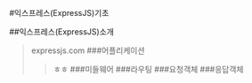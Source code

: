 #익스프레스(ExpressJS)기초

##익스프레스(ExpressJS)소개
>expressjs.com
###어플리케이션
>> ㅎㅎ
###미들웨어
###라우팅
###요청객체
###응답객체
